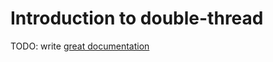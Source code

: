 # Introduction to double-thread

TODO: write [great documentation](http://jacobian.org/writing/what-to-write/)
